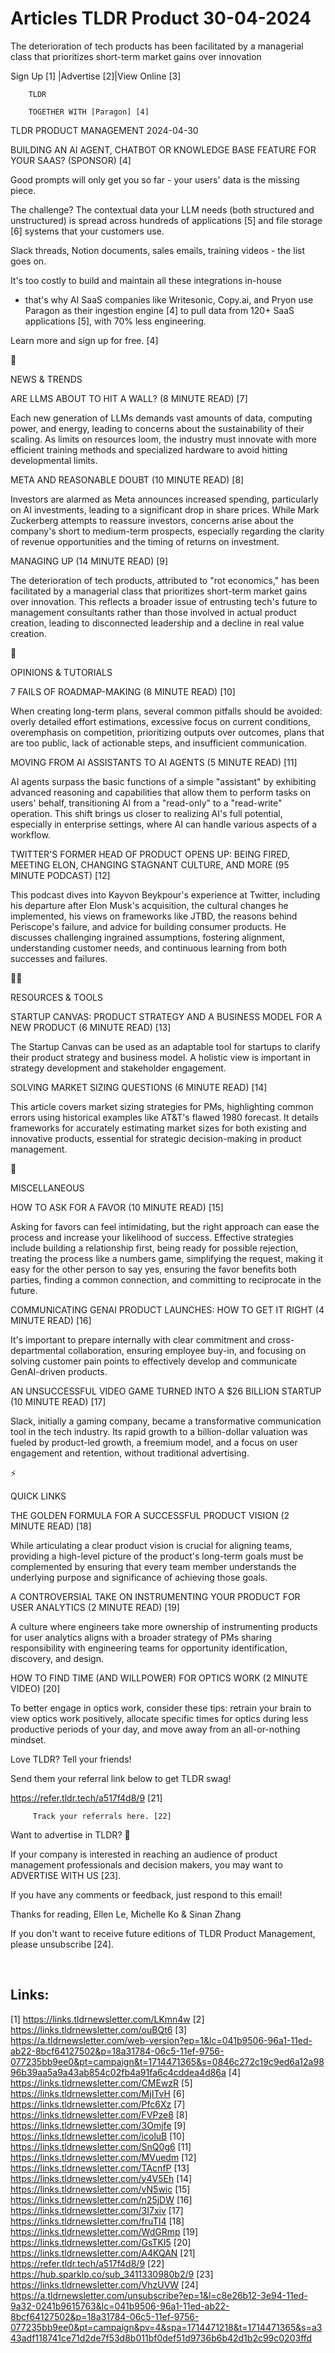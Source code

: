 # Articles TLDR Product 30-04-2024

The deterioration of tech products has been facilitated by a
managerial class that prioritizes short-term market gains over
innovation  

 Sign Up [1] |Advertise [2]|View Online [3] 

		TLDR 

		TOGETHER WITH [Paragon] [4]

TLDR PRODUCT MANAGEMENT 2024-04-30

 BUILDING AN AI AGENT, CHATBOT OR KNOWLEDGE BASE FEATURE FOR YOUR
SAAS? (SPONSOR) [4] 

 Good prompts will only get you so far - your users' data is the
missing piece. 

The challenge? The contextual data your LLM needs (both structured and
unstructured) is spread across hundreds of applications [5] and file
storage [6] systems that your customers use.

Slack threads, Notion documents, sales emails, training videos - the
list goes on.

It's too costly to build and maintain all these integrations in-house
- that's why AI SaaS companies like Writesonic, Copy.ai, and Pryon use
Paragon as their ingestion engine [4] to pull data from 120+ SaaS
applications [5], with 70% less engineering.

Learn more and sign up for free. [4]

📱 

NEWS & TRENDS

 ARE LLMS ABOUT TO HIT A WALL? (8 MINUTE READ) [7] 

 Each new generation of LLMs demands vast amounts of data, computing
power, and energy, leading to concerns about the sustainability of
their scaling. As limits on resources loom, the industry must innovate
with more efficient training methods and specialized hardware to avoid
hitting developmental limits. 

 META AND REASONABLE DOUBT (10 MINUTE READ) [8] 

 Investors are alarmed as Meta announces increased spending,
particularly on AI investments, leading to a significant drop in share
prices. While Mark Zuckerberg attempts to reassure investors, concerns
arise about the company's short to medium-term prospects, especially
regarding the clarity of revenue opportunities and the timing of
returns on investment. 

 MANAGING UP (14 MINUTE READ) [9] 

 The deterioration of tech products, attributed to "rot economics,"
has been facilitated by a managerial class that prioritizes short-term
market gains over innovation. This reflects a broader issue of
entrusting tech's future to management consultants rather than those
involved in actual product creation, leading to disconnected
leadership and a decline in real value creation. 

🚀 

OPINIONS & TUTORIALS

 7 FAILS OF ROADMAP-MAKING (8 MINUTE READ) [10] 

 When creating long-term plans, several common pitfalls should be
avoided: overly detailed effort estimations, excessive focus on
current conditions, overemphasis on competition, prioritizing outputs
over outcomes, plans that are too public, lack of actionable steps,
and insufficient communication. 

 MOVING FROM AI ASSISTANTS TO AI AGENTS (5 MINUTE READ) [11] 

 AI agents surpass the basic functions of a simple "assistant" by
exhibiting advanced reasoning and capabilities that allow them to
perform tasks on users' behalf, transitioning AI from a "read-only" to
a "read-write" operation. This shift brings us closer to realizing
AI's full potential, especially in enterprise settings, where AI can
handle various aspects of a workflow. 

 TWITTER'S FORMER HEAD OF PRODUCT OPENS UP: BEING FIRED, MEETING ELON,
CHANGING STAGNANT CULTURE, AND MORE (95 MINUTE PODCAST) [12] 

 This podcast dives into Kayvon Beykpour's experience at Twitter,
including his departure after Elon Musk's acquisition, the cultural
changes he implemented, his views on frameworks like JTBD, the reasons
behind Periscope's failure, and advice for building consumer products.
He discusses challenging ingrained assumptions, fostering alignment,
understanding customer needs, and continuous learning from both
successes and failures. 

🧑‍💻 

RESOURCES & TOOLS

 STARTUP CANVAS: PRODUCT STRATEGY AND A BUSINESS MODEL FOR A NEW
PRODUCT (6 MINUTE READ) [13] 

 The Startup Canvas can be used as an adaptable tool for startups to
clarify their product strategy and business model. A holistic view is
important in strategy development and stakeholder engagement. 

 SOLVING MARKET SIZING QUESTIONS (6 MINUTE READ) [14] 

 This article covers market sizing strategies for PMs, highlighting
common errors using historical examples like AT&T's flawed 1980
forecast. It details frameworks for accurately estimating market sizes
for both existing and innovative products, essential for strategic
decision-making in product management. 

🎁 

MISCELLANEOUS

 HOW TO ASK FOR A FAVOR (10 MINUTE READ) [15] 

 Asking for favors can feel intimidating, but the right approach can
ease the process and increase your likelihood of success. Effective
strategies include building a relationship first, being ready for
possible rejection, treating the process like a numbers game,
simplifying the request, making it easy for the other person to say
yes, ensuring the favor benefits both parties, finding a common
connection, and committing to reciprocate in the future. 

 COMMUNICATING GENAI PRODUCT LAUNCHES: HOW TO GET IT RIGHT (4 MINUTE
READ) [16] 

 It's important to prepare internally with clear commitment and
cross-departmental collaboration, ensuring employee buy-in, and
focusing on solving customer pain points to effectively develop and
communicate GenAI-driven products. 

 AN UNSUCCESSFUL VIDEO GAME TURNED INTO A $26 BILLION STARTUP (10
MINUTE READ) [17] 

 Slack, initially a gaming company, became a transformative
communication tool in the tech industry. Its rapid growth to a
billion-dollar valuation was fueled by product-led growth, a freemium
model, and a focus on user engagement and retention, without
traditional advertising. 

⚡ 

QUICK LINKS

 THE GOLDEN FORMULA FOR A SUCCESSFUL PRODUCT VISION (2 MINUTE READ)
[18] 

 While articulating a clear product vision is crucial for aligning
teams, providing a high-level picture of the product's long-term goals
must be complemented by ensuring that every team member understands
the underlying purpose and significance of achieving those goals. 

 A CONTROVERSIAL TAKE ON INSTRUMENTING YOUR PRODUCT FOR USER ANALYTICS
(2 MINUTE READ) [19] 

 A culture where engineers take more ownership of instrumenting
products for user analytics aligns with a broader strategy of PMs
sharing responsibility with engineering teams for opportunity
identification, discovery, and design. 

 HOW TO FIND TIME (AND WILLPOWER) FOR OPTICS WORK (2 MINUTE VIDEO)
[20] 

 To better engage in optics work, consider these tips: retrain your
brain to view optics work positively, allocate specific times for
optics during less productive periods of your day, and move away from
an all-or-nothing mindset. 

Love TLDR? Tell your friends!

 Send them your referral link below to get TLDR swag! 

 https://refer.tldr.tech/a517f4d8/9 [21] 

		 Track your referrals here. [22] 

Want to advertise in TLDR? 📰

 If your company is interested in reaching an audience of product
management professionals and decision makers, you may want to
ADVERTISE WITH US [23]. 

 If you have any comments or feedback, just respond to this email! 

Thanks for reading, 
Ellen Le, Michelle Ko & Sinan Zhang 

If you don't want to receive future editions of TLDR Product
Management, please unsubscribe [24]. 

  

 

Links:
------
[1] https://links.tldrnewsletter.com/LKmn4w
[2] https://links.tldrnewsletter.com/ouBQt6
[3] https://a.tldrnewsletter.com/web-version?ep=1&lc=041b9506-96a1-11ed-ab22-8bcf64127502&p=18a31784-06c5-11ef-9756-077235bb9ee0&pt=campaign&t=1714471365&s=0846c272c19c9ed6a12a9896b39aa5a9a43ab854c02fb4a91fa6c4cddea4d86a
[4] https://links.tldrnewsletter.com/CMEwzR
[5] https://links.tldrnewsletter.com/MjITvH
[6] https://links.tldrnewsletter.com/Pfc6Xz
[7] https://links.tldrnewsletter.com/FVPze8
[8] https://links.tldrnewsletter.com/3Omjfe
[9] https://links.tldrnewsletter.com/icoluB
[10] https://links.tldrnewsletter.com/SnQ0g6
[11] https://links.tldrnewsletter.com/MVuedm
[12] https://links.tldrnewsletter.com/TAcnfP
[13] https://links.tldrnewsletter.com/y4V5Eh
[14] https://links.tldrnewsletter.com/vN5wic
[15] https://links.tldrnewsletter.com/n25jDW
[16] https://links.tldrnewsletter.com/3I7xiv
[17] https://links.tldrnewsletter.com/fruTI4
[18] https://links.tldrnewsletter.com/WdGRmp
[19] https://links.tldrnewsletter.com/GsTKI5
[20] https://links.tldrnewsletter.com/A4KQAN
[21] https://refer.tldr.tech/a517f4d8/9
[22] https://hub.sparklp.co/sub_3411330980b2/9
[23] https://links.tldrnewsletter.com/VhzUVW
[24] https://a.tldrnewsletter.com/unsubscribe?ep=1&l=c8e26b12-3e94-11ed-9a32-0241b9615763&lc=041b9506-96a1-11ed-ab22-8bcf64127502&p=18a31784-06c5-11ef-9756-077235bb9ee0&pt=campaign&pv=4&spa=1714471218&t=1714471365&s=a343adf118741ce71d2de7f53d8b011bf0def51d9736b6b42d1b2c99c0203ffd